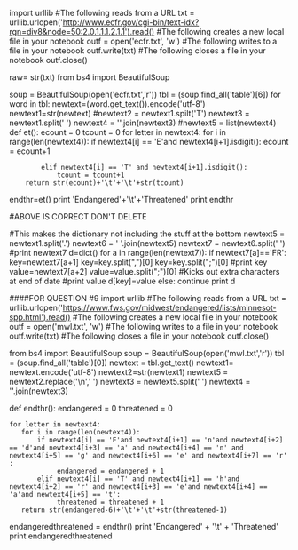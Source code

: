 import urllib
#The following reads from a URL
txt = urllib.urlopen('http://www.ecfr.gov/cgi-bin/text-idx?rgn=div8&node=50:2.0.1.1.1.2.1.1').read()
#The following creates a new local file in your notebook
outf = open('ecfr.txt', 'w')
#The following writes to a file in your notebook
outf.write(txt)
#The following closes a file in your notebook
outf.close()

raw= str(txt)
from bs4 import BeautifulSoup

soup = BeautifulSoup(open('ecfr.txt','r'))
tbl = (soup.find_all('table')[6])
for word in tbl:
    newtext=(word.get_text()).encode('utf-8')
newtext1=str(newtext)
#newtext2 = newtext1.spilt('T')
newtext3 = newtext1.split(' ')
newtext4 = ''.join(newtext3)
#newtext5 = list(newtext4)
def et():
    ecount = 0
    tcount = 0
    for letter in newtext4:
        for i in range(len(newtext4)):
            if newtext4[i] == 'E'and newtext4[i+1].isdigit():
                ecount = ecount+1
            
            elif newtext4[i] == 'T' and newtext4[i+1].isdigit():
                tcount = tcount+1
        return str(ecount)+'\t'+'\t'+str(tcount)


endthr=et()
print 'Endangered'+'\t'+'Threatened'
print endthr

#ABOVE IS CORRECT DON'T DELETE


#This makes the dictionary not including the stuff at the bottom
newtext5 = newtext1.split('.')
newtext6 = ' '.join(newtext5)
newtext7 = newtext6.split(' ')
#print newtext7
d=dict()
for a in range(len(newtext7)):
    if newtext7[a]=='FR':
        key=newtext7[a+1]
        key=key.split(",")[0]
        key=key.split(";")[0]
        #print key
        value=newtext7[a+2]
        value=value.split(";")[0] #Kicks out extra characters at end of date
        #print value
        d[key]=value
    else:
        continue
print d
   
####FOR QUESTION #9
   import urllib
#The following reads from a URL
txt = urllib.urlopen('https://www.fws.gov/midwest/endangered/lists/minnesot-spp.html').read()
#The following creates a new local file in your notebook
outf = open('mwl.txt', 'w')
#The following writes to a file in your notebook
outf.write(txt)
#The following closes a file in your notebook
outf.close()

from bs4 import BeautifulSoup
soup = BeautifulSoup(open('mwl.txt','r'))
tbl = (soup.find_all('table')[0])
newtext = tbl.get_text()
newtext1= newtext.encode('utf-8')
newtext2=str(newtext1)
newtext5 = newtext2.replace('\n',' ')
newtext3 = newtext5.split(' ')
newtext4 = ''.join(newtext3)

def endthr():
    endangered = 0
    threatened = 0

    for letter in newtext4:
       for i in range(len(newtext4)):
           if newtext4[i] == 'E'and newtext4[i+1] == 'n'and newtext4[i+2] == 'd'and newtext4[i+3] == 'a' and newtext4[i+4] == 'n' and newtext4[i+5] == 'g' and newtext4[i+6] == 'e' and newtext4[i+7] == 'r' :
                endangered = endangered + 1
           elif newtext4[i] == 'T' and newtext4[i+1] == 'h'and newtext4[i+2] == 'r' and newtext4[i+3] == 'e'and newtext4[i+4] == 'a'and newtext4[i+5] == 't':
                threatened = threatened + 1
       return str(endangered-6)+'\t'+'\t'+str(threatened-1)

endangeredthreatened = endthr()
print 'Endangered' + '\t' + 'Threatened'
print endangeredthreatened

